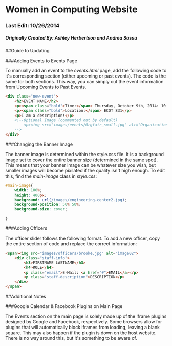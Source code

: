 # Women in Computing Website
### Last Edit: 10/26/2014
##### Originally Created By: Ashley Herbertson and Andrea Sassu

##Guide to Updating

###Adding Events to Events Page

To manually add an event to the *events.html* page, add the following code to it's corresponding section (either upcoming or past events). The code is the same for both sections. This way, you can simply cut the event information from Upcoming Events to Past Events.

```HTML
<div class="new-event">
	<h2>EVENT NAME</h2>
	<p><span class="bold">Time:</span> Thursday, October 9th, 2014: 10:00am-12:00pm</p>
	<p><span class="bold">Location:</span> ECOT 831</p>
	<p>I am a description!</p>
	<!--Optional Image (commented out by default)
		<p><img src="images/events/Orgfair_small.jpg" alt="Organization Fair"></p>
	-->
</div>
```

###Changing the Banner Image

The banner image is determined within the style.css file. It is a background image set to cover the entire banner size (determined in the same spot). This means that your banner image can be whatever size you wish, but smaller images will become pixilated if the quality isn't high enough. To edit this, find the *main-image* class in *style.css*:
```CSS
#main-image{
	width: 100%;
	height: 400px;
	background: url(/images/engineering-center2.jpg); 
	background-position: 50% 50%;
	background-size: cover;

}
```

###Adding Officers

The officer slider follows the following format. To add a new officer, copy the entire section of code and replace the correct information:

```HTML
<span><img src="images/officers/brooke.jpg" alt="image02">
	<div class="staff-info">
		<h3>FIRSTNAME LASTNAME</h3>
		<h4>ROLE</h4>
		<p class="email">E-Mail: <a href="#">EMAIL</a></p>
		<p class="staff-description">DESCRIPTION</p>
	</div> 
</span>
```

##Additional Notes

###Google Calendar & Facebook Plugins on Main Page

The Events section on the main page is solely made up of the iframe plugins designed by Google and Facebook, respectively. Some browsers allow for plugins that will automatically block iframes from loading, leaving a blank square. This may also happen if the plugin is down on the host website. There is no way around this, but it's something to be aware of.